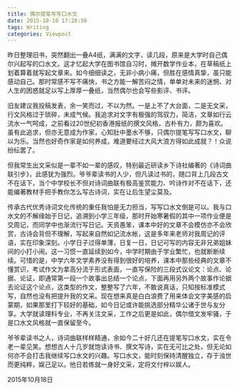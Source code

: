 ```yaml
---
title: 偶尔提笔写写口水文
date: 2015-10-18 17:28:56
tags: Writing
categories: Viewpoit
---
```


昨日整理旧书，突然翻出一叠A4纸，满满的文字，读几段，原来是大学时自己偶尔兴起写的口水文。这才忆起大学在图书馆自习时，摊开数学作业本，在草稿纸上划着算着就写起文章来。如今细细读之，无非小病小痛，但胜在感情真挚，虽只能感动自己。那时常感不写不痛快，书之方能一解苦闷之情，单单对未来的迷惘、对人生的困惑就足以写上厚厚一叠纸，当然偶尔也会写些影评、书评。

<!--more-->

旧友建议我投稿发表，余一笑而过，不以为然。一是上不了大台面，二是无文采，行文风格过于琐碎，未成气候。我追求对文字有极强的驾驭力，简洁，文章如行云流水一气呵成，之前看过20世纪初香港报纸的撰文风格，古朴有力，颇为喜欢。虽有此追求，但亦无意成为作家，心知肚中墨水不够，只偶尔提笔写写口水文，聊以为乐。当然也好奇作家是如何养成，难道要经过大风大浪方得如此成就？！众说纷纭罢了。

但我常生出文采似是一辈不如一辈的感叹，特别最近研读乡下诗社编著的《诗词曲联引步》，此感犹为强烈。爷爷辈读书的人少，但凡读过书的，随口背上几段古文不在话下，当个中学校长不但对诗词曲联有极高鉴赏能力、吟诗作对不在话下，还能编著教材手把手教你怎么写古诗词，实在让后生望尘莫及。

传承古代优秀诗词文化传统的重任我怕是无力担当，写写口水文倒是可以。我与口水文的不解缘始于日记，追溯到小学三年级，那时开始寒暑假的其中一项作业便是交周记，而同学中也渐流行写日记。天资愚笨，课本中好的文章不会模仿亦不会欣赏，古诗会背但不理解，写起来自然如记流水帐，这是多年来老师对我周记的评语，实在印象深刻。小学日子过得单薄，日复一日，日记可写的内容无非兄弟姐妹间的小打小闹。这一习惯一直延续到如今，中学时期由于学业繁忙，也就断断续续。可惜的是，中学六年文学素养没有得到很好的培养，课本中那些经典的文章不懂赏识，考试作文为拿高分流于形式表面，一直写保险的三段式议论文：论点、论据、论证，即通常第一段一个故事出总结一个论点，下面再用另外两个故事作论据去论证这个论点，这类型的作文，整整写了六年，不敢说真话，只知按标准模式写，自然也没有把提升我的文采。现在想来真是白白浪费了用来体会文字美感的启蒙期，如果那里打下较好的基础，如今日记或许能挑选部分精华公诸于世与友分享。大学就读理科专业，不再关注文采，工作之后更是如此，偶尔借文发牢骚，于是口水文风格就一直保留至今。

爷爷辈读书之人，诗词曲联样样精通，余如今二十好几还在提笔写口水文，实在令老一辈见笑。想想古人十几岁就饱读诗书、撰文写诗，实在无可比之处，但无论如何亦不会打击我继续写口水文的兴趣。写口水文，能时刻保持清醒独立，存于浊世而更纯粹，娱己足以。他日若练就一身好文采，定将文付梓以娱人。



2015年10月18日